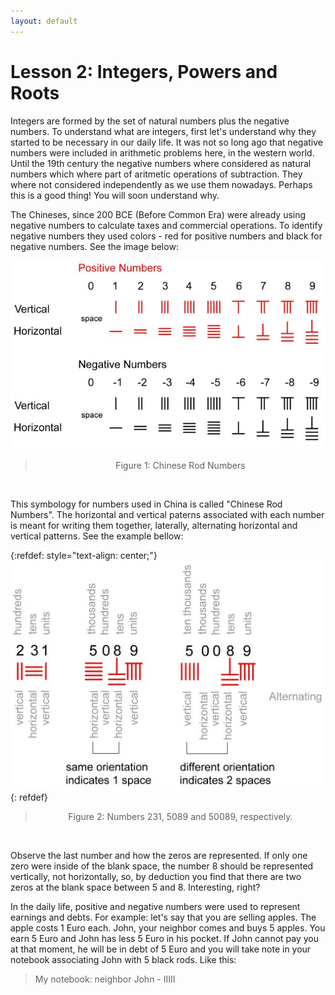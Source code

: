 ```yaml
---
layout: default
---
```


# Lesson 2: Integers, Powers and Roots

Integers are formed by the set of natural numbers plus the negative numbers. To understand what are integers, first let's understand why they started to be necessary in our daily life. It was not so long ago that negative numbers were included in arithmetic problems here, in the western world. Until the 19th century the negative numbers where considered as natural numbers which where part of aritmetic operations of subtraction. They where not considered independently as we use them nowadays. Perhaps this is a good thing! You will soon understand why. 

The Chineses, since 200 BCE (Before Common Era) were already using negative numbers to calculate taxes and commercial operations. To identify negative numbers they used colors - red for positive numbers and black for negative numbers. See the image below:

![](assets/imgs/rodnumbers.jpg)
> <center> Figure 1: Chinese Rod Numbers </center>
<br />

This symbology for numbers used in China is called "Chinese Rod Numbers". The horizontal and vertical paterns associated with each number is meant for writing them together, laterally, alternating horizontal and vertical patterns. See the example bellow:

{:refdef: style="text-align: center;"}
![image](assets/imgs/spaces1.jpg)
{: refdef}
> <center> Figure 2: Numbers 231, 5089 and 50089, respectively. </center>
<br />   


Observe the last number and how the zeros are represented. If only one zero were inside of the blank space, the number 8 should be represented vertically, not horizontally, so, by deduction you find that there are two zeros at the blank space between 5 and 8. Interesting, right? 

In the daily life, positive and negative numbers were used to represent earnings and debts. For example: let's say that you are selling apples. The apple costs 1 Euro each. John, your neighbor comes and buys 5 apples. You earn 5 Euro and John has less 5 Euro in his pocket. If John cannot pay you at that moment, he will be in debt of 5 Euro and you will take note in your notebook associating John with 5 black rods. Like this:

>
> My notebook:
> neighbor John - IIIII
>

